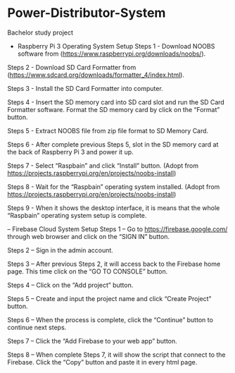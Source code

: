 # Power-Distributor-System
Bachelor study project
- Raspberry Pi 3 Operating System Setup
Steps 1 - Download NOOBS software from (https://www.raspberrypi.org/downloads/noobs/).

Steps 2 - Download SD Card Formatter from (https://www.sdcard.org/downloads/formatter_4/index.html).

Steps 3 - Install the SD Card Formatter into computer.

Steps 4 - Insert the SD memory card into SD card slot and run the SD Card Formatter software. Format the SD memory card by click on the “Format” button.

Steps 5 - Extract NOOBS file from zip file format to SD Memory Card.

Steps 6 - After complete previous Steps 5, slot in the SD memory card at the back of Raspberry Pi 3 and power it up. 

Steps 7 - Select “Raspbain” and click “Install” button. (Adopt from https://projects.raspberrypi.org/en/projects/noobs-install)

Steps 8 - Wait for the “Raspbain” operating system installed. (Adopt from https://projects.raspberrypi.org/en/projects/noobs-install)

Steps 9 - When it shows the desktop interface, it is means that the whole “Raspbain” operating system setup is complete.


– Firebase Cloud System Setup
Steps 1 – Go to https://firebase.google.com/ through web browser and click on the “SIGN IN” button.

Steps 2 – Sign in the admin account.

Steps 3 – After previous Steps 2, it will access back to the Firebase home page. This time click on the “GO TO CONSOLE” button.

Steps 4 – Click on the “Add project” button.

Steps 5 – Create and input the project name and click “Create Project” button.

Steps 6 – When the process is complete, click the “Continue” button to continue next steps.

Steps 7 – Click the “Add Firebase to your web app” button.

Steps 8 – When complete Steps 7, it will show the script that connect to the Firebase. Click the “Copy” button and paste it in every html page.
